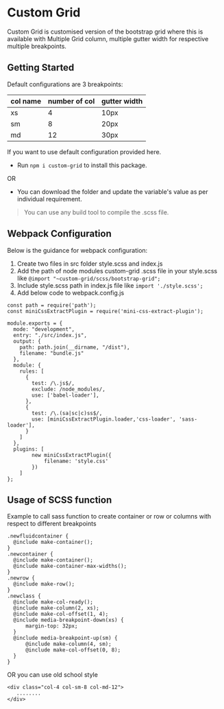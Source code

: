 # Custom Grid
Custom Grid is customised version of the bootstrap grid where this is available with Multiple Grid column, multiple gutter width for respective multiple breakpoints.

## Getting Started
Default configurations are 3 breakpoints: 

col name | number of col | gutter width
------------ | ------------- | -----------
xs | 4  | 10px
sm | 8  | 20px
md | 12 | 30px

If you want to use default configuration provided here. 
* Run `npm i custom-grid` to install this package. 

OR

* You can download the folder and update the variable's value as per individual requirement.

> You can use any build tool to compile the .scss file.

## Webpack Configuration
Below is the guidance for webpack configuration:
1. Create two files in src folder style.scss and index.js
2. Add the path of node modules custom-grid .scss file in your style.scss like `@import "~custom-grid/scss/bootstrap-grid";` 
3. Include style.scss path in index.js file like `import './style.scss';`
4. Add below code to webpack.config.js
```
const path = require('path');
const miniCssExtractPlugin = require('mini-css-extract-plugin');

module.exports = {
  mode: "development",
  entry: "./src/index.js",
  output: {
    path: path.join(__dirname, "/dist"),
    filename: "bundle.js"
  },
  module: {
    rules: [
      {
        test: /\.js$/,
        exclude: /node_modules/,
        use: ['babel-loader'],
      },
      {
        test: /\.(sa|sc|c)ss$/,
        use: [miniCssExtractPlugin.loader,'css-loader', 'sass-loader'],
      }
    ]
  },
  plugins: [
		new miniCssExtractPlugin({
			filename: 'style.css'
		})
	]
};

```


## Usage of  SCSS function
Example to call sass function to create container or row or columns with respect to different breakpoints 

```
.newfluidcontainer {
  @include make-container();
}
.newcontainer {
  @include make-container();
  @include make-container-max-widths();
}
.newrow {
  @include make-row();
}
.newclass {
  @include make-col-ready();
  @include make-column(2, xs);
  @include make-col-offset(1, 4);
  @include media-breakpoint-down(xs) {
      margin-top: 32px;
  }
  @include media-breakpoint-up(sm) {
      @include make-column(4, sm);
      @include make-col-offset(0, 8);
  }
}
```
OR you can use old school style
```
<div class="col-4 col-sm-8 col-md-12">
   ........
</div>